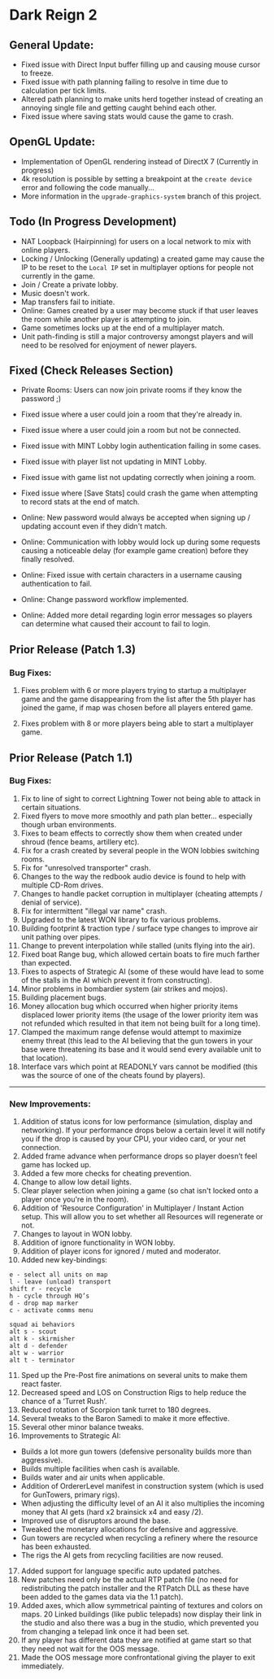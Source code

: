 # Dark Reign 2

## General Update:
- Fixed issue with Direct Input buffer filling up and causing mouse cursor to freeze.
- Fixed issue with path planning failing to resolve in time due to calculation per tick limits.
- Altered path planning to make units herd together instead of creating an annoying single file and getting caught behind each other.
- Fixed issue where saving stats would cause the game to crash.

## OpenGL Update:
- Implementation of OpenGL rendering instead of DirectX 7 (Currently in progress)
- 4k resolution is possible by setting a breakpoint at the `create device` error and following the code manually...
- More information in the `upgrade-graphics-system` branch of this project.

## Todo (In Progress Development)
- NAT Loopback (Hairpinning) for users on a local network to mix with online players.
- Locking / Unlocking (Generally updating) a created game may cause the IP to be reset to the `Local IP` set in multiplayer options for people not currently in the game.
- Join / Create a private lobby.
- Music doesn't work.
- Map transfers fail to initiate.
- Online: Games created by a user may become stuck if that user leaves the room while another player is attempting to join.
- Game sometimes locks up at the end of a multiplayer match.
- Unit path-finding is still a major controversy amongst players and will need to be resolved for enjoyment of newer players.

## Fixed (Check Releases Section)
- Private Rooms: Users can now join private rooms if they know the password ;)

- Fixed issue where a user could join a room that they're already in.
- Fixed issue where a user could join a room but not be connected.
- Fixed issue with MINT Lobby login authentication failing in some cases.
- Fixed issue with player list not updating in MINT Lobby.
- Fixed issue with game list not updating correctly when joining a room.
- Fixed issue where [Save Stats] could crash the game when attempting to record stats at the end of match.

- Online: New password would always be accepted when signing up / updating account even if they didn't match.
- Online: Communication with lobby would lock up during some requests causing a noticeable delay (for example game creation) before they finally resolved.
- Online: Fixed issue with certain characters in a username causing authentication to fail.
- Online: Change password workflow implemented.
- Online: Added more detail regarding login error messages so players can determine what caused their account to fail to login.

## Prior Release (Patch 1.3)

### Bug Fixes:

1. Fixes problem with 6 or more players trying to startup a multiplayer game and the game disappearing from the list after the 5th player has joined the game, if map was chosen before all players entered game.

2. Fixes problem with 8 or more players being able to start a multiplayer game.

## Prior Release (Patch 1.1)

### Bug Fixes:

1. Fix to line of sight to correct Lightning Tower not being able to attack in certain situations.
2. Fixed flyers to move more smoothly and path plan better... especially though urban environments.
3. Fixes to beam effects to correctly show them when created under shroud (fence beams, artillery etc).
4. Fix for a crash created by several people in the WON lobbies switching rooms.
5. Fix for "unresolved transporter" crash.
6. Changes to the way the redbook audio device is found to help with multiple CD-Rom drives.
7. Changes to handle packet corruption in multiplayer (cheating attempts / denial of service).
8. Fix for intermittent "illegal var name" crash.
9. Upgraded to the latest WON library to fix various problems.
10. Building footprint & traction type / surface type changes to improve air unit pathing over pipes.
11. Change to prevent interpolation while stalled (units flying into the air).
12. Fixed boat Range bug, which allowed certain boats to fire much farther than expected.
13. Fixes to aspects of Strategic AI (some of these would have lead to some of the stalls in the AI which prevent it from constructing).
14. Minor problems in bombardier system (air strikes and mojos).
15. Building placement bugs.
16. Money allocation bug which occurred when higher priority items displaced lower priority items (the usage of the lower priority item was not refunded which resulted in that item not being built for a long time).
17. Clamped the maximum range defense would attempt to maximize enemy threat (this lead to the AI believing that the gun towers in your base were threatening its base and it would send every available unit to that location).
18. Interface vars which point at READONLY vars cannot be modified (this was the source of one of the cheats found by players).

---

### New Improvements:

1. Addition of status icons for low performance (simulation, display and networking).  If your performance drops below a certain level it will notify you if the drop is caused by your CPU, your video card, or your net connection.
2. Added frame advance when performance drops so player doesn’t feel game has locked up.
3. Added a few more checks for cheating prevention.
4. Change to allow low detail lights.
5. Clear player selection when joining a game (so chat isn't locked onto a player once you're in the room).
6. Addition of 'Resource Configuration' in Multiplayer / Instant Action setup. This will allow you to set whether all Resources will regenerate or not.
7. Changes to layout in WON lobby.
8. Addition of ignore functionality in WON lobby.
9. Addition of player icons for ignored / muted and moderator.
10. Added new key-bindings:

```
e - select all units on map
l - leave (unload) transport
shift r - recycle
h - cycle through HQ’s
d - drop map marker
c - activate comms menu

squad ai behaviors
alt s - scout
alt k - skirmisher
alt d - defender
alt w - warrior
alt t - terminator
```

11. Sped up the Pre-Post fire animations on several units to make them react faster.
12. Decreased speed and LOS on Construction Rigs to help reduce the chance of a ‘Turret Rush’.
13. Reduced rotation of Scorpion tank turret to 180 degrees.
14. Several tweaks to the Baron Samedi to make it more effective.
15. Several other minor balance tweaks.
16. Improvements to Strategic AI:

- Builds a lot more gun towers (defensive personality builds more than aggressive).
- Builds multiple facilities when cash is available.
- Builds water and air units when applicable.
- Addition of OrdererLevel manifest in construction system (which is used for GunTowers, primary rigs).
- When adjusting the difficulty level of an AI it also multiplies the incoming money that AI gets (hard x2 brainsick x4 and easy /2).
- Improved use of disruptors around the base.
- Tweaked the monetary allocations for defensive and aggressive.
- Gun towers are recycled when recycling a refinery where the resource has been exhausted.
- The rigs the AI gets from recycling facilities are now reused.

17. Added support for language specific auto updated patches.
18. New patches need only be the actual RTP patch file (no need for redistributing the patch installer and the RTPatch DLL as these have been added to the games data via the 1.1 patch).
19. Added axes, which allow symmetrical painting of textures and colors on maps.
20 Linked buildings (like public telepads) now display their link in the studio and also there was a bug in the studio, which prevented you from changing a telepad link once it had been set.
21. If any player has different data they are notified at game start so that they need not wait for the OOS message.
22. Made the OOS message more confrontational giving the player to exit immediately.
